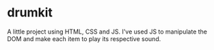 # drumkit
A little project using HTML, CSS and JS. I've used JS to manipulate the DOM and make each item to play its respective sound.
